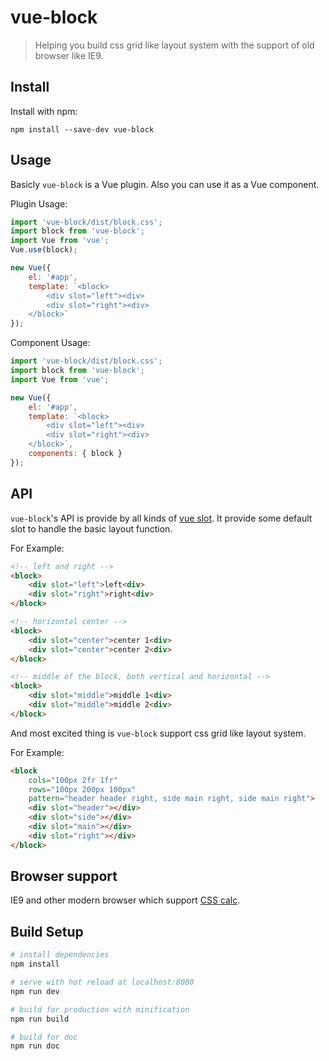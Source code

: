 # vue-block

> Helping you build css grid like layout system with the support of old browser like IE9.

## Install

Install with npm:

```
npm install --save-dev vue-block
```

## Usage

Basicly `vue-block` is a Vue plugin. Also you can use it as a Vue component.

Plugin Usage:

```javascript
import 'vue-block/dist/block.css';
import block from 'vue-block';
import Vue from 'vue';
Vue.use(block);

new Vue({
    el: '#app',
    template: `<block>
        <div slot="left"><div>
        <div slot="right"><div>
    </block>`
});
```

Component Usage:

```javascript
import 'vue-block/dist/block.css';
import block from 'vue-block';
import Vue from 'vue';

new Vue({
    el: '#app',
    template: `<block>
        <div slot="left"><div>
        <div slot="right"><div>
    </block>`,
    components: { block }
});
```

## API

`vue-block`'s API is provide by all kinds of [vue slot](https://vuejs.org/v2/guide/components.html#Named-Slots). It provide some default slot to handle the basic layout function.

For Example:

```html
<!-- left and right -->
<block>
    <div slot="left">left<div>
    <div slot="right">right<div>
</block>

<!-- horizontal center -->
<block>
    <div slot="center">center 1<div>
    <div slot="center">center 2<div>
</block>

<!-- middle of the block, both vertical and horizontal -->
<block>
    <div slot="middle">middle 1<div>
    <div slot="middle">middle 2<div>
</block>
```

And most excited thing is `vue-block` support css grid like layout system.

For Example:

```html
<block
    cols="100px 2fr 1fr"
    rows="100px 200px 100px"
    pattern="header header right, side main right, side main right">
    <div slot="header"></div>
    <div slot="side"></div>
    <div slot="main"></div>
    <div slot="right"></div>
</block>

```

## Browser support

IE9 and other modern browser which support [CSS calc](http://caniuse.com/#search=calc).

## Build Setup

``` bash
# install dependencies
npm install

# serve with hot reload at localhost:8080
npm run dev

# build for production with minification
npm run build

# build for doc
npm run doc
```
